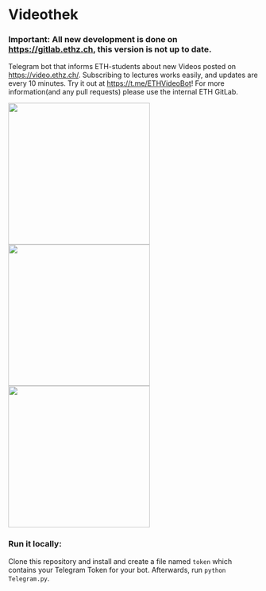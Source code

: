 # Videothek

### Important: All new development is done on https://gitlab.ethz.ch, this version is not up to date.

Telegram bot that informs ETH-students about new Videos posted on https://video.ethz.ch/. Subscribing to lectures works easily, and updates are every 10 minutes. Try it out at https://t.me/ETHVideoBot! For more information(and any pull requests) please use the internal ETH GitLab.

[<img src="https://imgur.com/1UbX1k6.jpg" width=285>](Screenshot)
[<img src="https://i.imgur.com/6jSuHah.jpg" width=285>](Screenshot)
[<img src="https://i.imgur.com/BBvzrNP.jpg" width=285>](Screenshot)

### Run it locally:

Clone this repository and install and create a file named `token` which contains your Telegram Token for your bot. Afterwards, run `python Telegram.py`.
